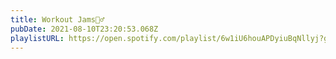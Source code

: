 ```yaml
---
title: Workout Jams🏋️‍♂️
pubDate: 2021-08-10T23:20:53.068Z
playlistURL: https://open.spotify.com/playlist/6w1iU6houAPDyiuBqNllyj?go=1&sp_cid=f475fbd29105abc77dce86abdcb6c68b&nd=1&dlsi=fa3020fae04c4c46
---
```

